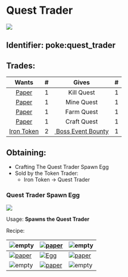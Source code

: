 # Quest Trader

![](https://github.com/user-attachments/assets/39e64b4f-1c78-47f0-84d3-56321cee9e2f)

## Identifier: **poke:quest\_trader** <a href="#identifier" id="identifier"></a>

## Trades:

<table><thead><tr><th align="center">Wants</th><th data-type="number">#</th><th align="center">Gives</th><th data-type="number">#</th></tr></thead><tbody><tr><td align="center"><a href="https://minecraft.wiki/w/Paper"><img src="https://minecraft.wiki/images/Paper_JE2_BE2.png?9c3be" alt="" data-size="line">Paper</a></td><td>1</td><td align="center">Kill Quest</td><td>1</td></tr><tr><td align="center"><a href="https://minecraft.wiki/w/Paper"><img src="https://minecraft.wiki/images/Paper_JE2_BE2.png?9c3be" alt="" data-size="line">Paper</a></td><td>1</td><td align="center">Mine Quest</td><td>1</td></tr><tr><td align="center"><a href="https://minecraft.wiki/w/Paper"><img src="https://minecraft.wiki/images/Paper_JE2_BE2.png?9c3be" alt="" data-size="line">Paper</a></td><td>1</td><td align="center">Farm Quest</td><td>1</td></tr><tr><td align="center"><a href="https://minecraft.wiki/w/Paper"><img src="https://minecraft.wiki/images/Paper_JE2_BE2.png?9c3be" alt="" data-size="line">Paper</a></td><td>1</td><td align="center">Craft Quest</td><td>1</td></tr><tr><td align="center"><a href="../../items/currency/tokens/iron-token.md"><img src="https://github.com/ItsMePok/PFE/assets/136857747/aa3d5a31-9866-4bd1-bc09-ba7fa6775f7e" alt="" data-size="line">Iron Token</a></td><td>2</td><td align="center"><a href="../../items/misc/boss-event-bounty.md"><img src="https://github.com/ItsMePok/PFE/assets/136857747/96e32df1-7683-45df-b3c1-b3f9626231ed" alt="" data-size="line"> Boss Event Bounty</a></td><td>1</td></tr></tbody></table>

## Obtaining:

* Crafting The Quest Trader Spawn Egg
* Sold by the Token Trader:
  * Iron Token -> Quest Trader

### Quest Trader Spawn Egg

![](https://github.com/user-attachments/assets/30ef4637-a970-4ab3-a916-cab0111aca3e)

Usage: **Spawns the Quest Trader**

Recipe:

| ![empty](https://github.com/ItsMePok/PFE/assets/136857747/539f7ffa-6950-4eb0-9333-9a4bff3b15de)   | [![paper](https://minecraft.wiki/images/Paper_JE2_BE2.png?9c3be)](https://minecraft.wiki/w/Paper)            | ![empty](https://github.com/ItsMePok/PFE/assets/136857747/539f7ffa-6950-4eb0-9333-9a4bff3b15de)   |
| ------------------------------------------------------------------------------------------------- | ------------------------------------------------------------------------------------------------------------ | ------------------------------------------------------------------------------------------------- |
| [![paper](https://minecraft.wiki/images/Paper_JE2_BE2.png?9c3be)](https://minecraft.wiki/w/Paper) | [![Egg](https://minecraft.wiki/images/Egg_JE2_BE2.png?495d9\&format=original)](https://minecraft.wiki/w/Egg) | [![paper](https://minecraft.wiki/images/Paper_JE2_BE2.png?9c3be)](https://minecraft.wiki/w/Paper) |
| ![empty](https://github.com/ItsMePok/PFE/assets/136857747/539f7ffa-6950-4eb0-9333-9a4bff3b15de)   | [![paper](https://minecraft.wiki/images/Paper_JE2_BE2.png?9c3be)](https://minecraft.wiki/w/Paper)            | ![empty](https://github.com/ItsMePok/PFE/assets/136857747/539f7ffa-6950-4eb0-9333-9a4bff3b15de)   |
